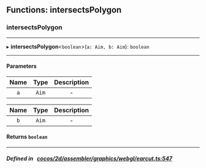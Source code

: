 ## Functions: intersectsPolygon

### intersectsPolygon


___
▸ **intersectsPolygon**<`boolean`\>(`a: Aim, b: Aim`): `boolean`
___


#### Parameters

| Name | Type | Description |
| :------: | :------: | :------: |
| `a` | `Aim` | - |

| Name | Type | Description |
| :------: | :------: | :------: |
| `b` | `Aim` | - |


#### Returns `boolean` 
___


##### Defined in &nbsp;   [cocos/2d/assembler/graphics/webgl/earcut.ts:547](https://github.com/cocos-creator/engine/blob/c7bf6b8a9/cocos/2d/assembler/graphics/webgl/earcut.ts#L547)&nbsp;
